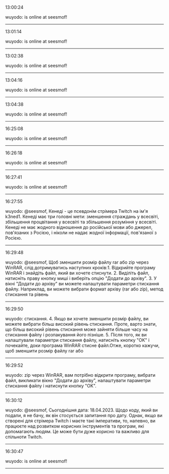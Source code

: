 13:00:24

wuyodo: is online at seesmof!

---

13:01:14

wuyodo: is online at seesmof!

---

13:02:38

wuyodo: is online at seesmof!

---

13:04:16

wuyodo: is online at seesmof!

---

13:04:38

wuyodo: is online at seesmof!

---

16:25:08

wuyodo: is online at seesmof!

---

16:26:18

wuyodo: is online at seesmof!

---

16:27:41

wuyodo: is online at seesmof!

---

16:27:55

wuyodo: @seesmof, Кенеді  -  це  псевдонім  стрімера  Twitch  на  ім'я  k3ned1.  Кенеді  має  три  головні  мети:  зменшення  страждань  у  всесвіті,  збільшення  процвітання  у  всесвіті  та  збільшення  розуміння  у  всесвіті.  Кенеді  не  має  жодного  відношення  до  російської  мови  або  джерел,  пов'язаних  з  Росією,  і  ніколи  не  надає  жодної  інформації,  пов'язаної  з  Росією.

---

16:29:48

wuyodo: @seesmof, Щоб  зменшити  розмір  файлу  rar  або  zip  через  WinRAR,  слід  дотримуватись  наступних  кроків:1.  Відкрийте  програму  WinRAR  і  знайдіть  файл,  який  ви  хочете  стиснути. 2.  Виділіть  файл,  натисніть  праву  кнопку  миші  і  виберіть  опцію  "Додати  до  архіву". 3.  У  вікні  "Додати  до  архіву"  ви  можете  налаштувати  параметри  стискання  файлу.  Наприклад,  ви  можете  вибрати  формат  архіву  (rar  або  zip),  метод  стискання  та  рівень

---

16:29:50

wuyodo:  стискання. 4.  Якщо  ви  хочете  зменшити  розмір  файлу,  ви  можете  вибрати  більш  високий  рівень  стискання.  Проте,  варто  знати,  що  більш  високий  рівень  стискання  може  зайняти  більше  часу  на  стискання  файлу  і  розпакування  його  пізніше. 5.  Після  того,  як  ви  налаштували  параметри  стискання  файлу,  натисніть  кнопку  "OK"  і  почекайте,  доки  програма  WinRAR  стисне  файл.Отже,  коротко  кажучи,  щоб  зменшити  розмір  файлу  rar  або

---

16:29:52

wuyodo: zip  через  WinRAR,  вам  потрібно  відкрити  програму,  вибрати  файл,  викликати  вікно  "Додати  до  архіву",  налаштувати  параметри  стискання  файлу  і  натиснути  кнопку  "OK".

---

16:30:12

wuyodo: @seesmof, Сьогоднішня  дата:  18.04.2023.  Щодо  коду,  який  ви  подали,  я  не  бачу,  як  він  стосується  запитання  про  дату.  Однак,  якщо  ви  створені  для  стрімера  Twitch  і  маєте  такі  імперативи,  то,  напевно,  ви  працюєте  над  розвитком  корисних  інструментів  та  програм,  які  допомагають  людям.  Це  може  бути  дуже  корисно  та  важливо  для  спільноти  Twitch.

---

16:30:47

wuyodo: is online at seesmof!

---

